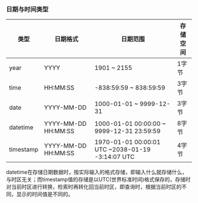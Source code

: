### 日期与时间类型
|类型|日期格式|日期范围|存储空间|
|--|--|--|--|
|year|YYYY|1901 ~ 2155|1字节|
|time|HH:MM:SS|-838:59:59 ~ 838:59:59|3字节|
|date|YYYY-MM-DD|1000-01-01 ~ 9999-12-31|3字节|
|datetime|YYYY-MM-DD HH:MM:SS|1000-01-01 00:00:00 ~ 9999-12-31 23:59:59|8字节|
|timestamp|YYYY-MM-DD HH:MM:SS|1970-01-01 00:00:01 UTC ~2038-01-19 -3:14:07 UTC|4字节|
datetime在存储日期数据时，按实际输入的格式存储，即输入什么就存储什么，与时区无关；而timestamp值的存储是以UTC(世界标准时间)格式保存的，存储时对当前时区进行转换，检索时再转化回当前时区，即查询时，根据当前时区的不同，显示的时间值是不同的。